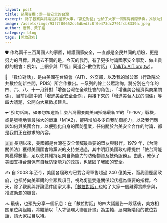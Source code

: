 ```yaml
---
layout: post
title: 蘋果專欄：許一個安全的台灣
excerpt: 除了觀察與評論這件國家大事，「數位對話」也給了大家一個難得實際參與，推波助瀾的機會。
image: /assets/imgs/93f7f00652cc6dbed3c8f0e473dc2791fcb8339a.jpeg
author: 唐鳳、黃子維
category: blog
tags: [開放政府]
---
```


🛡️ 作為兩千三百萬國人的家園，維護國家安全，一直都是全民共同的期盼，更是努力的目標。與過去不同的是，今天的我們，有了更多討論國家安全事務、做出貢獻的機會：例如，上網參與「『智』同道合–數位對話」（ [TalkTo.AIT.org.tw](https://ait-polis.pdis.nat.gov.tw/55drvcpvrk)）。

📲 「數位對話」，是由美國在台協會（AIT）、外交部，以及我的辦公室（行政院公共數位創新空間，PDIS）所合作推出。一系列的線上公眾諮詢，將分別在今年的四、六、八、十一月針對「增進台灣在全球社會的角色」、「增進美台經濟與商業關係」、目前討論中的「[增進美台安全合作](https://ait-polis.pdis.nat.gov.tw/55drvcpvrk)」，與接下來的「增進美台人民的關係」等四大議題，公開向大眾徵求建言。

🛩️ 換句話說，如果想知道為什麼台灣需要向美國採購最新型的「F-16V」戰機，或是號稱地表最強大的戰車「M1A2」，能夠增加多少自我防衛能力，以及我們應該如何與美國合作，以便強化自身的國防產業，任何關於台美安全合作的討論，都是我們正在徵求的內容。

🇺🇸 長期以來，美國都是台灣在安全領域最重要的盟友與夥伴。1979 年，《台灣關係法》獲得美國國會跨黨派的支持並通過，其中明訂美國政府應提供「使台灣能夠獲得數量，足以使其維持足夠自衛能力的防衛物資及技術服務」。由此，確保了美國支持台灣保有自我防衛能力的政策，也鞏固了我國的安全。

✍️ 自 2008 年至今，美國各屆政府已對台灣軍售超過 240 億美元，而我國歷屆政府，也都將向美軍購的金額與項目，視為衡量雙邊關係起伏極為重要的指標。今天，除了觀察與評論這件國家大事，[「數位對話」](https://ait-polis.pdis.nat.gov.tw/55drvcpvrk)也給了大家一個難得實際參與，推波助瀾的機會。

🔜 最後，也預先分享一個訊息：在「數位對話」的四大議題告一段落後，美方相關單位與組織，將繼續以「人才循環大聯盟計畫」為主軸，展開新階段的數位對話，請大家拭目以待。

